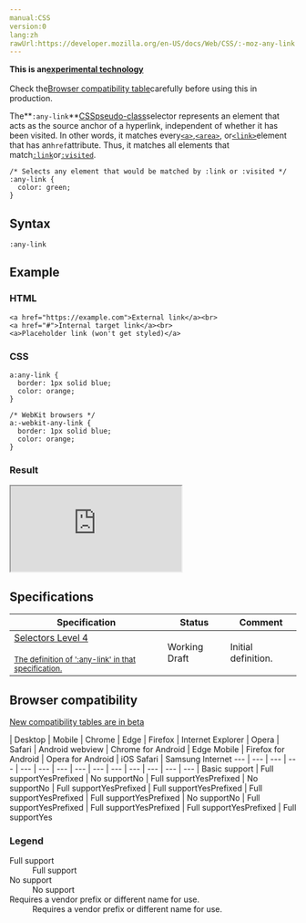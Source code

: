 ```yaml
---
manual:CSS
version:0
lang:zh
rawUrl:https://developer.mozilla.org/en-US/docs/Web/CSS/:-moz-any-link
---
```






**This is an[experimental technology](%3404 "")**<br></br>Check the[Browser compatibility table](%36806 "")carefully before using this in production.





The**`:any-link`**[CSS](%427 "")[pseudo-class](%29702 "")selector represents an element that acts as the source anchor of a hyperlink, independent of whether it has been visited. In other words, it matches every[`<a>`](%24205 "The HTML <a> element (or anchor element) creates a hyperlink to other web pages, files, locations within the same page, email addresses, or any other URL."),[`<area>`](%12822 "The HTML <area> element defines a hot-spot region on an image, and optionally associates it with a hypertext link. This element is used only within a <map> element."), or[`<link>`](%24203 "The HTML <link> element specifies relationships between the current document and an external resource. Possible uses for this element include defining a relational framework for navigation. This element is most used to link to style sheets.")element that has an`href`attribute. Thus, it matches all elements that match[`:link`](%34516 "The :link CSS pseudo-class represents an element that has not yet been visited. It matches every unvisited <a>, <area>, or <link> element that has an href attribute.")or[`:visited`](%25905 "The :visited CSS pseudo-class represents links that the user has already visited. For privacy reasons, the styles that can be modified using this selector are very limited.").


```
/* Selects any element that would be matched by :link or :visited */
:any-link {
  color: green;
}
```

## Syntax<a name="Syntax"></a>

```
:any-link

```

## Example<a name="Example"></a>

### HTML<a name="HTML"></a>

```
<a href="https://example.com">External link</a><br>
<a href="#">Internal target link</a><br>
<a>Placeholder link (won't get styled)</a>
```

### CSS<a name="CSS"></a>

```
a:any-link {
  border: 1px solid blue;
  color: orange;
}

/* WebKit browsers */
a:-webkit-any-link {
  border: 1px solid blue;
  color: orange;
}
```

### Result<a name="Result"></a>


<iframe src='https://mdn.mozillademos.org/en-US/docs/Web/CSS/:any-link$samples/Example?revision=1331939' width='null' height='null'></iframe>



## Specifications<a name="Specifications"></a>

Specification | Status | Comment 
 ---  |  ---  |  ---  | 
[Selectors Level 4<br></br><small>The definition of &#39;:any-link&#39; in that specification.</small>](%32720 "") | Working Draft | Initial definition. 


## Browser compatibility<a name="Browser_compatibility"></a>
[New compatibility tables are in beta<i></i>](%3360 "")

 | <abbr>Desktop<i></i></abbr> | <abbr>Mobile<i></i></abbr> 
 | <abbr>Chrome<i></i></abbr> | <abbr>Edge<i></i></abbr> | <abbr>Firefox<i></i></abbr> | <abbr>Internet Explorer<i></i></abbr> | <abbr>Opera<i></i></abbr> | <abbr>Safari<i></i></abbr> | <abbr>Android webview<i></i></abbr> | <abbr>Chrome for Android<i></i></abbr> | <abbr>Edge Mobile<i></i></abbr> | <abbr>Firefox for Android<i></i></abbr> | <abbr>Opera for Android<i></i></abbr> | <abbr>iOS Safari<i></i></abbr> | <abbr>Samsung Internet<i></i></abbr> 
 ---  |  ---  |  ---  |  ---  |  ---  |  ---  |  ---  |  ---  |  ---  |  ---  |  ---  |  ---  |  ---  |  ---  | 
Basic support | <abbr>Full support</abbr>Yes<abbr>Prefixed<i></i></abbr> | <abbr>No support</abbr>No | <abbr>Full support</abbr>Yes<abbr>Prefixed<i></i></abbr> | <abbr>No support</abbr>No | <abbr>Full support</abbr>Yes<abbr>Prefixed<i></i></abbr> | <abbr>Full support</abbr>Yes<abbr>Prefixed<i></i></abbr> | <abbr>Full support</abbr>Yes<abbr>Prefixed<i></i></abbr> | <abbr>Full support</abbr>Yes<abbr>Prefixed<i></i></abbr> | <abbr>No support</abbr>No | <abbr>Full support</abbr>Yes<abbr>Prefixed<i></i></abbr> | <abbr>Full support</abbr>Yes<abbr>Prefixed<i></i></abbr> | <abbr>Full support</abbr>Yes<abbr>Prefixed<i></i></abbr> | <abbr>Full support</abbr>Yes 


### Legend<a name="Legend"></a>
<dl><dt id=''><abbr>Full support</abbr></dt><dd>Full support</dd><dt id=''><abbr>No support</abbr></dt><dd>No support</dd><dt id=''><abbr>Requires a vendor prefix or different name for use.<i></i></abbr></dt><dd>Requires a vendor prefix or different name for use.</dd></dl>



